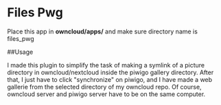 # Files Pwg
Place this app in **owncloud/apps/** and make sure directory name is files_pwg

##Usage

I made this plugin to simplify the task of making a symlink of a picture directory in owncloud/nextcloud inside the piwigo gallery directory. After that, I just have to click "synchronize" on piwigo, and I have made a web gallerie from the selected directory of my owncloud repo.
Of course, owncloud server and piwigo server have to be on the same computer.  
